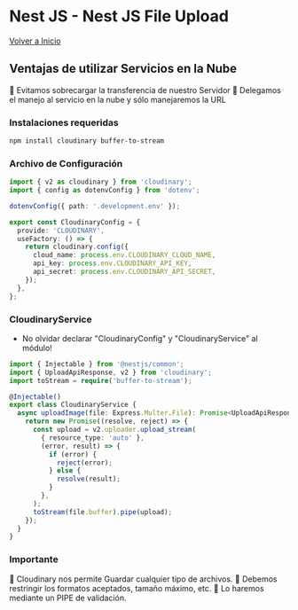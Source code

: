 # Nest JS - Nest JS File Upload

[Volver a Inicio](../README.md)

## Ventajas de utilizar Servicios en la Nube

🎯 Evitamos sobrecargar la transferencia de nuestro Servidor
🎯 Delegamos el manejo al servicio en la nube y sólo manejaremos la URL

### Instalaciones requeridas

```bash
npm install cloudinary buffer-to-stream
```

### Archivo de Configuración

```ts
import { v2 as cloudinary } from 'cloudinary';
import { config as dotenvConfig } from 'dotenv';

dotenvConfig({ path: '.development.env' });

export const CloudinaryConfig = {
  provide: 'CLOUDINARY',
  useFactory: () => {
    return cloudinary.config({
      cloud_name: process.env.CLOUDINARY_CLOUD_NAME,
      api_key: process.env.CLOUDINARY_API_KEY,
      api_secret: process.env.CLOUDINARY_API_SECRET,
    });
  },
};
```

### CloudinaryService

- No olvidar declarar "CloudinaryConfig" y "CloudinaryService" al módulo!

```ts
import { Injectable } from '@nestjs/common';
import { UploadApiResponse, v2 } from 'cloudinary';
import toStream = require('buffer-to-stream');

@Injectable()
export class CloudinaryService {
  async uploadImage(file: Express.Multer.File): Promise<UploadApiResponse> {
    return new Promise((resolve, reject) => {
      const upload = v2.uploader.upload_stream(
        { resource_type: 'auto' },
        (error, result) => {
          if (error) {
            reject(error);
          } else {
            resolve(result);
          }
        },
      );
      toStream(file.buffer).pipe(upload);
    });
  }
}
```

### Importante

🎯 Cloudinary nos permite Guardar cualquier tipo de archivos.
🎯 Debemos restringir los formatos aceptados, tamaño máximo, etc.
🎯 Lo haremos mediante un PIPE de validación.

